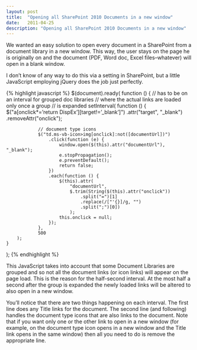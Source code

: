 ```yaml
---
layout: post
title:  "Opening all SharePoint 2010 Documents in a new window"
date:   2011-04-25
description: "Opening all SharePoint 2010 Documents in a new window"
---
```

We wanted an easy solution to open every document in a SharePoint from a document library in a new window.  This way, the user stays on the page he is originally on and the document (PDF, Word doc, Excel files–whatever) will open in a blank window.

I don’t know of any way to do this via a setting in SharePoint, but a little JavaScript employing jQuery does the job just perfectly.

{% highlight javascript %}
$(document).ready(
	function () {
		// has to be on an interval for grouped doc libraries
		// where the actual links are loaded only once a group
		// is expanded
		setInterval(
			function () {
				$("a[onclick*=’return DispEx’][target!=’_blank’]")
					.attr("target", "_blank")
					.removeAttr("onclick");
					
				// document type icons
				$("td.ms-vb-icon>img[onclick]:not([documentUrl])")
					.click(function (e) {
						window.open($(this).attr("documentUrl"), "_blank");
						e.stopPropagation();
						e.preventDefault();
						return false;
					})
					.each(function () {
						$(this).attr(
							"documentUrl",
							$.trim(String($(this).attr("onclick"))
								.split("=")[1]
								.replace(/["'{}]/g, "")
								.split(";")[0])
							);
						this.onclick = null;
					});
				},
				500
		);
	}
);
{% endhighlight %}

This JavaScript takes into account that some Document Libraries are grouped and so not all the document links (or icon links) will appear on the page load. This is the reason for the half-second interval.  At the most half a second after the group is expanded the newly loaded links will be altered to also open in a new window.

You’ll notice that there are two things happening on each interval.  The first line does any Title links for the document.  The second line (and following) handles the document type icons that are also links to the document.  Note that if you want only one or the other link to open in a new window (for example, on the document type icon opens in a new window and the Title link opens in the same window) then all you need to do is remove the appropriate line.